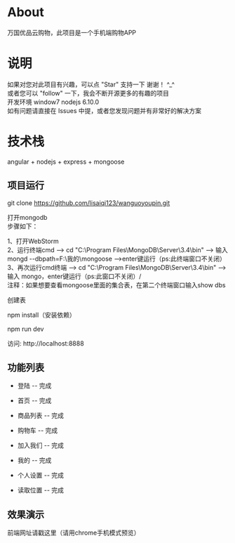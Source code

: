 
# About

万国优品云购物，此项目是一个手机端购物APP

# 说明

如果对您对此项目有兴趣，可以点 "Star" 支持一下 谢谢！ ^_^<br>
或者您可以 "follow" 一下，我会不断开源更多的有趣的项目<br>
开发环境 window7 nodejs 6.10.0<br>
如有问题请直接在 Issues 中提，或者您发现问题并有非常好的解决方案<br>

# 技术栈

angular + nodejs + express + mongoose

## 项目运行

git clone https://github.com/lisaiqi123/wanguoyoupin.git

打开mongodb<br>
步骤如下：<br>

1、打开WebStorm<br>
2、运行终端cmd --> cd "C:\Program Files\MongoDB\Server\3.4\bin" -->  输入mongd --dbpath=F:\我的\mongoose -->enter键运行（ps:此终端窗口不关闭）<br>
3、再次运行cmd终端 -->  cd "C:\Program Files\MongoDB\Server\3.4\bin" --> 输入 mongo，enter键运行（ps:此窗口不关闭）/<br>
注释：如果想要查看mongoose里面的集合表，在第二个终端窗口输入show dbs

创建表

npm install（安装依赖）

npm run dev 

访问: http://localhost:8888

## 功能列表

 * 登陆 -- 完成

 * 首页 -- 完成

 * 商品列表 -- 完成

 * 购物车 -- 完成

 * 加入我们 -- 完成

 * 我的 -- 完成

 * 个人设置 -- 完成

 * 读取位置 -- 完成

## 效果演示

前端网址请戳这里（请用chrome手机模式预览）




